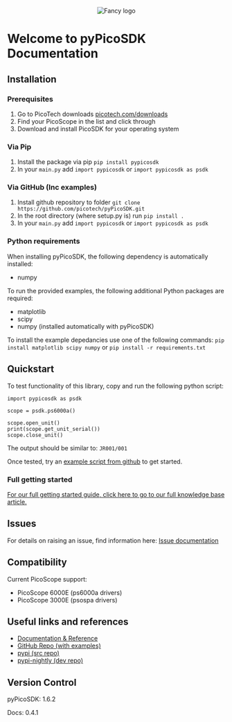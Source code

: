 <!-- Copyright (C) 2025-2025 Pico Technology Ltd. See LICENSE file for terms. -->
<p align="center">
  <img src="https://raw.githubusercontent.com/picotech/pyPicoSDK/refs/heads/main/docs/docs/img/pypicosdk-light-300x300.png" alt="Fancy logo">
</p>

# Welcome to pyPicoSDK Documentation
## Installation
### Prerequisites
1. Go to PicoTech downloads [picotech.com/downloads](https://www.picotech.com/downloads)
2. Find your PicoScope in the list and click through
3. Download and install PicoSDK for your operating system
### Via Pip
1. Install the package via pip `pip install pypicosdk`
2. In your `main.py` add `import pypicosdk` or `import pypicosdk as psdk`

### Via GitHub (Inc examples)
1. Install github repository to folder `git clone https://github.com/picotech/pyPicoSDK.git`
2. In the root directory (where setup.py is) run `pip install .`
3. In your `main.py` add `import pypicosdk` or `import pypicosdk as psdk`

### Python requirements
When installing pyPicoSDK, the following dependency is automatically installed:
- numpy

To run the provided examples, the following additional Python packages are required:
- matplotlib
- scipy
- numpy (installed automatically with pyPicoSDK)

To install the example depedancies use one of the following commands:
`pip install matplotlib scipy numpy`
or
`pip install -r requirements.txt`

## Quickstart
To test functionality of this library, copy and run the following python script:
```
import pypicosdk as psdk

scope = psdk.ps6000a()

scope.open_unit()
print(scope.get_unit_serial())
scope.close_unit()
```
The output should be similar to:
`JR001/001`

Once tested, try an [example script from github](https://github.com/picotech/pyPicoSDK/tree/main/examples) to get started.

### Full getting started
[For our full getting started guide, click here to go to our full knowledge base article.](https://www.picotech.com/library/knowledge-bases/oscilloscopes/pypicosdk-get-started)

## Issues
For details on raising an issue, find information here: [Issue documentation](https://picotech.github.io/pyPicoSDK/dev/issues/)

## Compatibility
Current PicoScope support:
- PicoScope 6000E (ps6000a drivers)
- PicoScope 3000E (psospa drivers)

## Useful links and references
- [Documentation & Reference](https://picotech.github.io/pyPicoSDK/)
- [GitHub Repo (with examples)](https://github.com/picotech/pyPicoSDK)
- [pypi (src repo)](https://pypi.org/project/pypicosdk/)
- [pypi-nightly (dev repo)](https://pypi.org/project/pypicosdk-nightly/)

## Version Control
pyPicoSDK: 1.6.2

Docs: 0.4.1
